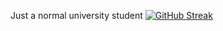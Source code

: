 Just a normal university student
[![GitHub Streak](https://streak-stats.demolab.com/?user=DenverCoder1)](https://git.io/streak-stats)
